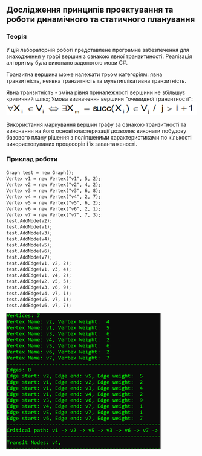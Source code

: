 ## Дослідження принципів проектування та роботи динамічного та статичного планування
### Теорія
У цій лабораторній роботі представлене програмне забезпечення для знаходження у графі вершин з ознакою явної транзитиності.
Реалізація алгоритму була виконано задопогою мови C#.

Транзитна вершина може належати трьом категоріям: явна транзитність, неявна транзитність та мультиплікативна транзитність.

Явна транзитність - зміна рівня приналежності вершини не збільшує критичний шлях;
Умова визначення вершини "очевидної транзитності":
![](img/formula.png)

Використання маркування вершин графу за ознакою транзитності та виконання на його
основі кластеризації дозволяє виконати побудову базового плану рішення з поліпшеними
характеристиками по кількості використовуваних процесорів і їх завантаженості.

### Приклад роботи
```
Graph test = new Graph();
Vertex v1 = new Vertex("v1", 5, 2);
Vertex v2 = new Vertex("v2", 4, 2);
Vertex v3 = new Vertex("v3", 6, 8);
Vertex v4 = new Vertex("v4", 2, 7);
Vertex v5 = new Vertex("v5", 6, 2);
Vertex v6 = new Vertex("v6", 2, 1);
Vertex v7 = new Vertex("v7", 7, 3);
test.AddNode(v2);
test.AddNode(v1);
test.AddNode(v3);
test.AddNode(v4);
test.AddNode(v5);
test.AddNode(v6);
test.AddNode(v7);
test.AddEdge(v1, v2, 2);
test.AddEdge(v1, v3, 4);
test.AddEdge(v1, v4, 2);
test.AddEdge(v2, v5, 5);
test.AddEdge(v3, v6, 9);
test.AddEdge(v4, v7, 1);
test.AddEdge(v5, v7, 1);
test.AddEdge(v6, v7, 7);
```
![](img/img1.png)
